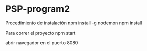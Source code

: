 # PSP-program2

Procedimiento de instalación
npm install -g nodemon
npm install

Para correr el proyecto
npm start

abrir navegador en el puerto 8080
